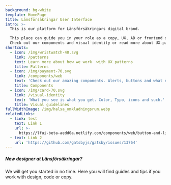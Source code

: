 ```yaml
---
background: bg-white
template: HomePage
title: Länsförsäkringar User Interface
intro: >-
  This is our platform for Länsförsäkringars digital brand. 

  This place can guide you in your role as a copy, UX, AD or frontend developer.
  Check out our components and visual identity or read more about UX-patterns.
shortcuts:
  - icon: /img/wristwatch-40.svg
    link: /patterns
    text: Learn more about how we work  with UX patterns
    title: Patterns
  - icon: /img/payment-70.svg
    link: /components/web
    text: 'Check out our amazing components. Alerts, buttons and what not.'
    title: Components
  - icon: /img/card-70.svg
    link: /visual-identity
    text: 'What you see is what you get. Color, Typo, icons and such.'
    title: Visual guidelines
fullWidthImage: /img/halsa_omkladningsrum.webp
relatedLinks:
  - link: test
    text: Link 1
    url: >-
      https://lfui-beta-aedd0a.netlify.com/components/web/button-and-links/buttons/
  - text: Link 2
    url: 'https://github.com/gatsbyjs/gatsby/issues/13764'
---
```

##### New designer at Länsförsäkringar?

We will get you started in no time. Here you will find guides and tips if you work with design, code or copy.
